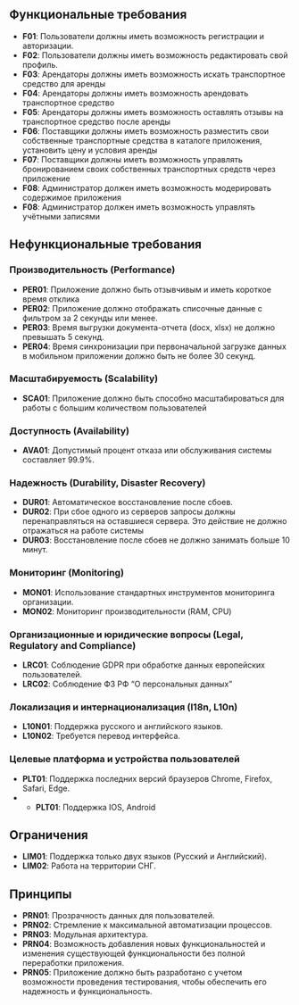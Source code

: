 ## Функциональные требования

- **F01**: Пользователи должны иметь возможность регистрации и авторизации.
- **F02**: Пользователи должны иметь возможность редактировать свой профиль.
- **F03**: Арендаторы должны иметь возможность искать транспортное средство для аренды
- **F04**: Арендаторы должны иметь возможность арендовать транспортное средство
- **F05**: Арендаторы должны иметь возможность оставлять отзывы на транспортное средство после аренды
- **F06**: Поставщики должны иметь возможность разместить свои собственные транспортные средства в каталоге приложения, установить цену и условия аренды
- **F07**: Поставщики должны иметь возможность управлять бронированием своих собственных транспортных средств через приложение
- **F08**: Администратор должен иметь возможность модерировать содержимое приложения
- **F08**: Администратор должен иметь возможность управлять учётными записями


## Нефункциональные требования

### Производительность (Performance)

- **PER01**: Приложение должно быть отзывчивым и иметь короткое время отклика
- **PER02**: Приложение должно отображать списочные данные с фильтром за 2 секунды или менее.
- **PER03**: Время выгрузки документа-отчета (docx, xlsx) не должно превышать 5 секунд.
- **PER04**: Время синхронизации при первоначальной загрузке данных в мобильном приложении должно быть не более 30 секунд.

### Масштабируемость (Scalability)

- **SCA01**: Приложение должно быть способно масштабироваться для работы с большим количеством пользователей
### Доступность (Availability)

- **AVA01**: Допустимый процент отказа или обслуживания системы составляет 99.9%.

### Надежность (Durability, Disaster Recovery)

- **DUR01**: Автоматическое восстановление после сбоев.
- **DUR02**: При сбое одного из серверов запросы должны перенаправляться на оставшиеся сервера. Это действие не должно отражаться на работе системы
 - **DUR03**: Восстановление после сбоев не должно занимать больше 10 минут.

### Мониторинг (Monitoring)

- **MON01**: Использование стандартных инструментов мониторинга организации.
- **MON02**: Мониторинг производительности (RAM, CPU)

### Организационные и юридические вопросы (Legal, Regulatory and Compliance)

- **LRC01**: Соблюдение GDPR при обработке данных европейских пользователей.
- **LRC02**: Соблюдение Ф3 РФ “О персональных данных”

### Локализация и интернационализация (I18n, L10n)

- **L10N01**: Поддержка русского и английского языков.
- **L10N02**: Требуется перевод интерфейса.

### Целевые платформа и устройства пользователей

- **PLT01**: Поддержка последних версий браузеров Chrome, Firefox, Safari, Edge.
- - **PLT01**: Поддержка IOS, Android

## Ограничения

- **LIM01**: Поддержка только двух языков (Русский и Английский).
- **LIM02**: Работа на территории СНГ.

## Принципы

- **PRN01**: Прозрачность данных для пользователей.
- **PRN02**: Стремление к максимальной автоматизации процессов.
- **PRN03**: Модульная архитектура.
- **PRN04**:  Возможность добавления новых функциональностей и изменения существующей функциональности без полной переработки приложения.
- **PRN05**: Приложение должно быть разработано с учетом возможности проведения тестирования, чтобы обеспечить его надежность и функциональность.

